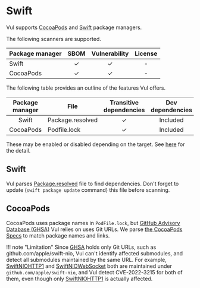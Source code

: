 # Swift

Vul supports [CocoaPods][cocoapods] and [Swift][swift] package managers.

The following scanners are supported.

| Package manager | SBOM | Vulnerability | License |
|-----------------|:----:|:-------------:|:-------:|
| Swift           |  ✓   |       ✓       |    -    |
| CocoaPods       |  ✓   |       ✓       |    -    |

The following table provides an outline of the features Vul offers.

| Package manager | File             | Transitive dependencies | Dev dependencies | [Dependency graph][dependency-graph] | Position |
|:---------------:|------------------|:-----------------------:|:----------------:|:------------------------------------:|:--------:|
|      Swift      | Package.resolved |            ✓            |     Included     |                  -                   |    ✓     |
|    CocoaPods    | Podfile.lock     |            ✓            |     Included     |                  ✓                   |    -     |

These may be enabled or disabled depending on the target.
See [here](./index.md) for the detail.

## Swift
Vul parses [Package.resolved][package-resolved] file to find dependencies.
Don't forget to update (`swift package update` command) this file before scanning.

## CocoaPods
CocoaPods uses package names in `PodFile.lock`, but [GitHub Advisory Database (GHSA)][ghsa] Vul relies on uses Git URLs. 
We parse [the CocoaPods Specs][cocoapods-specs] to match package names and links.

!!! note "Limitation"
    Since [GHSA][ghsa] holds only Git URLs, such as github.com/apple/swift-nio, 
    Vul can't identify affected submodules, and detect all submodules maintained by the same URL.
    For example, [SwiftNIOHTTP1][niohttp1] and [SwiftNIOWebSocket][niowebsocket] both are maintained under `github.com/apple/swift-nio`,
    and Vul detect CVE-2022-3215 for both of them, even though only [SwiftNIOHTTP1][niohttp1] is actually affected.

[cocoapods]: https://cocoapods.org/
[cocoapods-specs]: https://github.com/CocoaPods/Specs
[ghsa]: https://github.com/advisories?query=type%3Areviewed+ecosystem%3Aswift
[swift]: https://www.swift.org/package-manager/
[package-resolved]: https://github.com/apple/swift-package-manager/blob/4a42f2519e3f7b8a731c5ed89b47ed577df8f86c/Documentation/Usage.md#resolving-versions-packageresolved-file
[dependency-graph]: ../../configuration/reporting.md#show-origins-of-vulnerable-dependencies

[niohttp1]: https://cocoapods.org/pods/SwiftNIOHTTP1
[niowebsocket]: https://cocoapods.org/pods/SwiftNIOWebSocket